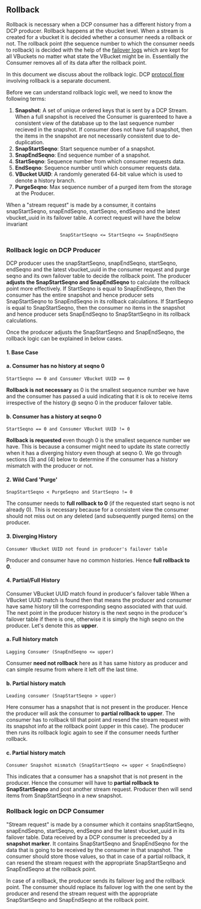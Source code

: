 ## Rollback

Rollback is necessary when a DCP consumer has a different history from a DCP producer.
Rollback happens at the vbucket level. When a stream is created for a vbucket it is decided whether a consumer needs a rollback or not. The rollback point (the sequence number to which the consumer needs to rollback) is decided with the help of the [failover logs](failure-scenarios.md) which are kept for all VBuckets no matter what state the VBucket might be in. Essentially the Consumer removes all of its data after the rollback point.

In this document we discuss about the rollback logic. DCP [protocol flow](protocol-flow.md) involving  rollback is a separate document.

Before we can understand rollback logic well, we need to know the following terms:

1. **Snapshot**: A set of unique ordered keys that is sent by a DCP Stream. When a full snapshot is received the Consumer is guarenteed to have a consistent view of the database up to the last sequence number recieved in the snapshot. If consumer does not have full snapshot, then the items in the snapshot are not necessarily consistent due to de-duplication.
2. **SnapStartSeqno**: Start sequence number of a snapshot.
3. **SnapEndSeqno**: End sequence number of a snapshot.
4. **StartSeqno**: Sequence number from which consumer requests data.
5. **EndSeqno**: Sequence number until which consumer requests data.
6. **VBucket UUID**: A randomly generated 64-bit value which is used to denote a history branch.
7. **PurgeSeqno**: Max sequence number of a purged item from the storage at the Producer.

When a "stream request" is made by a consumer, it contains snapStartSeqno, snapEndSeqno, startSeqno, endSeqno and the latest vbucket_uuid in its failover table. A correct request will have the below invariant

						SnapStartSeqno <= StartSeqno <= SnapEndSeqno

### Rollback logic on DCP Producer

DCP producer uses the snapStartSeqno, snapEndSeqno, startSeqno, endSeqno and the latest vbucket_uuid in the consumer request and purge seqno and its own failover table to decide the rollback point. The producer **adjusts the SnapStartSeqno and SnapEndSeqno** to calculate the rollback point more effectively. If StartSeqno is equal to SnapEndSeqno, then the consumer has the entire snapshot and hence producer sets SnapStartSeqno to SnapEndSeqno in its rollback calculations. If StartSeqno is equal to SnapStartSeqno, then the consumer no items in the snapshot and hence producer sets SnapEndSeqno to SnapStartSeqno in its rollback calculations.

Once the producer adjusts the SnapStartSeqno and SnapEndSeqno, the rollback logic can be explained in below cases.

#### 1. Base Case
#### a. Consumer has no history at seqno 0
	StartSeqno == 0 and Consumer VBucket UUID == 0
**Rollback is not necessary** as 0 is the smallest sequence number we have and the consumer has passed a uuid indicating that it is ok to receive items irrespective of the history @ seqno 0 in the producer failover table.

#### b. Consumer has a history at seqno 0
	StartSeqno == 0 and Consumer VBucket UUID != 0
**Rollback is requested** even though 0 is the smallest sequence number we have. This is because a consumer might need to update its state correctly when it has a diverging history even though at seqno 0. We go through sections (3) and (4) below to determine if the consumer has a history mismatch with the producer or not. 

#### 2. Wild Card 'Purge'
	SnapStartSeqno < PurgeSeqno and StartSeqno != 0
The consumer needs to **full rollback to 0** (if the requested start seqno is not already 0). This is necessary because for a consistent view the consumer should not miss out on any deleted (and subsequently purged items) on the producer.

#### 3. Diverging History
	Consumer VBucket UUID not found in producer's failover table
Producer and consumer have no common histories. Hence **full rollback to 0**.

#### 4. Partial/Full History
Consumer VBucket UUID match found in producer's failover table
When a VBucket UUID match is found then that means the producer and consumer have same history till the corresponding seqno associated with that uuid. The next point in the producer history is the next seqno in the producer's failover table if there is one, otherwise it is simply the high seqno on the producer. Let's denote this as **upper**.
#### a. Full history match
	Lagging Consumer (SnapEndSeqno <= upper)
Consumer **need not rollback** here as it has same history as producer and can simple resume from where it left off the last time.

#### b. Partial history match
	Leading consumer (SnapStartSeqno > upper)
Here consumer has a snapshot that is not present in the producer. Hence the producer will ask the consumer to **partial rollback to upper**. The consumer has to rollback till that point and resend the stream request with its snapshot info at the rollback point (upper in this case). The producer then runs its rollback logic again to see if the consumer needs further rollback.

#### c. Partial history match
	Consumer Snapshot mismatch (SnapStartSeqno <= upper < SnapEndSeqno)
This indicates that a consumer has a snapshot that is not present in the producer. Hence the consumer will have to **partial rollback to SnapStartSeqno** and post another stream request. Producer then will send items from SnapStartSeqno in a new snapshot.

### Rollback logic on DCP Consumer
"Stream request" is made by a consumer which it contains snapStartSeqno, snapEndSeqno, startSeqno, endSeqno and the latest vbucket_uuid in its failover table.
Data received by a DCP consumer is preceeded by a **snapshot marker**. It contains SnapStartSeqno and SnapEndSeqno for the data that is going to be received by the consumer in that snapshot. The consumer should store those values, so that in case of a partial rollback, it can resend the stream request with the appropriate SnapStartSeqno and SnapEndSeqno at the rollback point.

In case of a rollback, the producer sends its failover log and the rollback point. The consumer should replace its failover log with the one sent by the producer and resend the stream request with the appropriate SnapStartSeqno and SnapEndSeqno at the rollback point. 

